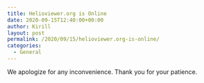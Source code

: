 ```yaml
---
title: Helioviewer.org is Online
date: 2020-09-15T12:40:00+00:00
author: Kirill
layout: post
permalink: /2020/09/15/helioviewer.org-is-online/
categories:
  - General
---
```

We apologize for any inconvenience.
Thank you for your patience.